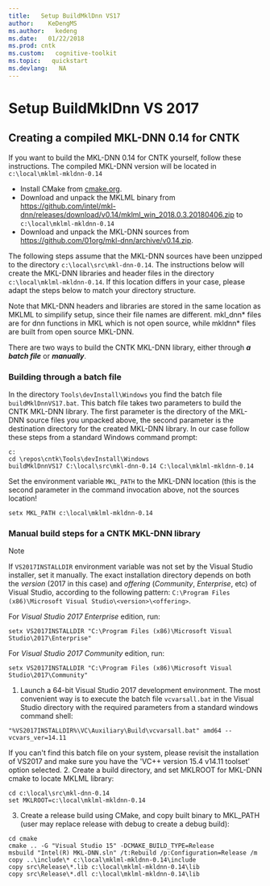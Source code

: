 ```yaml
---
title:   Setup BuildMklDnn VS17
author:    KeDengMS
ms.author:   kedeng
ms.date:   01/22/2018
ms.prod: cntk
ms.custom:   cognitive-toolkit
ms.topic:   quickstart
ms.devlang:   NA
---
```


# Setup BuildMklDnn VS 2017

## Creating a compiled MKL-DNN 0.14 for CNTK

If you want to build the MKL-DNN 0.14 for CNTK yourself, follow these instructions. The compiled MKL-DNN version will be located in `c:\local\mklml-mkldnn-0.14`

* Install CMake from [cmake.org](https://cmake.org/download/).
* Download and unpack the MKLML binary from https://github.com/intel/mkl-dnn/releases/download/v0.14/mklml_win_2018.0.3.20180406.zip to `c:\local\mklml-mkldnn-0.14`
* Download and unpack the MKL-DNN sources from https://github.com/01org/mkl-dnn/archive/v0.14.zip.

The following steps assume that the MKL-DNN sources have been unzipped to the directory `c:\local\src\mkl-dnn-0.14`. The instructions below will create the MKL-DNN libraries and header files in the directory `c:\local\mklml-mkldnn-0.14`. If this location differs in your case, please adapt the steps below to match your directory structure.

Note that MKL-DNN headers and libraries are stored in the same location as MKLML to simpilify setup, since their file names are different. mkl_dnn* files are for dnn functions in MKL which is not open source, while mkldnn* files are built from open source MKL-DNN.

There are two ways to build the CNTK MKL-DNN library, either through ***a batch file*** or ***manually***.

### Building through a batch file

In the directory `Tools\devInstall\Windows` you find the batch file `buildMklDnnVS17.bat`. This batch file takes two parameters to build the CNTK MKL-DNN library. The first parameter is the directory of the MKL-DNN source files you unpacked above, the second parameter is the destination directory for the created MKL-DNN library. In our case follow these steps from a standard Windows command prompt:
```
c:
cd \repos\cntk\Tools\devInstall\Windows
buildMklDnnVS17 C:\local\src\mkl-dnn-0.14 C:\local\mklml-mkldnn-0.14
```
Set the environment variable `MKL_PATH` to the MKL-DNN location (this is the second parameter in the command invocation above, not the sources location!
```
setx MKL_PATH c:\local\mklml-mkldnn-0.14
```

### Manual build steps for a CNTK MKL-DNN library

> [!NOTE]
> If `VS2017INSTALLDIR` environment variable was not set by the Visual Studio installer, set it manually. The exact installation directory depends on both the *version* (2017 in this case) and *offering* (*Community*, *Enterprise*, etc) of Visual Studio, according to the following pattern: `C:\Program Files (x86)\Microsoft Visual Studio\<version>\<offering>`.
>
> For *Visual Studio 2017 Enterprise* edition, run:
> ```
> setx VS2017INSTALLDIR "C:\Program Files (x86)\Microsoft Visual Studio\2017\Enterprise"
> ```
> For *Visual Studio 2017 Community* edition, run:
> ```
> setx VS2017INSTALLDIR "C:\Program Files (x86)\Microsoft Visual Studio\2017\Community"
> ```

1. Launch a 64-bit Visual Studio 2017 development environment. The most convenient way is to execute the batch file `vcvarsall.bat` in the Visual Studio directory with the required parameters from a standard windows command shell:
```
"%VS2017INSTALLDIR%\VC\Auxiliary\Build\vcvarsall.bat" amd64 --vcvars_ver=14.11
```
If you can't find this batch file on your system, please revisit the installation of VS2017 and make sure you have the 'VC++ version 15.4 v14.11 toolset' option selected.
2. Create a build directory, and set MKLROOT for MKL-DNN cmake to locate MKLML library:
```
cd c:\local\src\mkl-dnn-0.14
set MKLROOT=c:\local\mklml-mkldnn-0.14
```
3. Create a release build using CMake, and copy built binary to MKL_PATH (user may replace release with debug to create a debug build):
```
cd cmake
cmake .. -G "Visual Studio 15" -DCMAKE_BUILD_TYPE=Release
msbuild "Intel(R) MKL-DNN.sln" /t:Rebuild /p:Configuration=Release /m
copy ..\include\* c:\local\mklml-mkldnn-0.14\include
copy src\Release\*.lib c:\local\mklml-mkldnn-0.14\lib
copy src\Release\*.dll c:\local\mklml-mkldnn-0.14\lib
```
